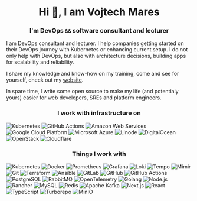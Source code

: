 <p align="center">
  <h1 align="center"> Hi 👋, I am Vojtech Mares</h2>
  <h3 align="center">I'm DevOps <code>&&</code> software consultant and lecturer</h3>
</p>

I am DevOps consultant and lecturer. I help companies getting started on their DevOps journey with Kubernetes or enhancing current setup. I do not only help with DevOps, but also with architecture decisions, building apps for scalability and reliability.

I share my knowledge and know-how on my training, come and see for yourself, check out my [website](https://vojtechmares.com/).

In spare time, I write some open source to make my life (and potentialy yours) easier for web developers, SREs and platform engineers.

<h3 align="center">I work with infrastructure on</h3>
<p>
  <img alt="Kubernetes" src="https://img.shields.io/badge/-Kubernetes-326CE5?style=for-the-badge&logo=kubernetes&logoColor=white" />
  <img alt="GitHub Actions" src="https://img.shields.io/badge/-GitHub_Actions-2088FF?style=for-the-badge&logo=githubactions&logoColor=white" />
  <img alt="Amazon Web Services" src="https://img.shields.io/badge/-Amazon_Web_Services-232F3E?style=for-the-badge&logo=amazonaws&logoColor=white" />
  <img alt="Google Cloud Platform" src="https://img.shields.io/badge/-Google_Cloud_Platform-1a73e8?style=for-the-badge&logo=google-cloud&logoColor=white" />
  <img alt="Microsoft Azure" src="https://img.shields.io/badge/-Microsoft_Azure-0078D4?style=for-the-badge&logo=microsoftazure&logoColor=white" />
  <img alt="Linode" src="https://img.shields.io/badge/-Linode-00A95C?style=for-the-badge&logo=linode&logoColor=white" />
  <img alt="DigitalOcean" src="https://img.shields.io/badge/-DigitalOcean-0080FF?style=for-the-badge&logo=digitalocean&logoColor=white" />
  <img alt="OpenStack" src="https://img.shields.io/badge/-OpenStack-ED1944?style=for-the-badge&logo=openstack&logoColor=white" />
  <img alt="Cloudflare" src="https://img.shields.io/badge/-Cloudflare-F38020?style=for-the-badge&logo=cloudflare&logoColor=white" />
</p>

<h3 align="center">Things I work with</h3>
<p>
  <img alt="Kubernetes" src="https://img.shields.io/badge/-Kubernetes-326CE5?style=for-the-badge&logo=kubernetes&logoColor=white" />
  <img alt="Docker" src="https://img.shields.io/badge/-Docker-2496ED?style=for-the-badge&logo=docker&logoColor=white" />
  <img alt="Prometheus" src="https://img.shields.io/badge/-Prometheus-E6522C?style=for-the-badge&logo=prometheus&logoColor=white" />
  <img alt="Grafana" src="https://img.shields.io/badge/-Grafana-F46800?style=for-the-badge&logo=Grafana&logoColor=white" />
  <img alt="Loki" src="https://img.shields.io/badge/-Loki-F46800?style=for-the-badge" />
  <img alt="Tempo" src="https://img.shields.io/badge/-Tempo-F46800?style=for-the-badge" />
  <img alt="Mimir" src="https://img.shields.io/badge/-Mimir-F46800?style=for-the-badge" />
  <img alt="Git" src="https://img.shields.io/badge/-Git-F05032?style=for-the-badge&logo=Git&logoColor=white" />
  <img alt="Terraform" src="https://img.shields.io/badge/-Terraform-7B42BC?style=for-the-badge&logo=Terraform&logoColor=white" />
  <img alt="Ansible" src="https://img.shields.io/badge/-Ansible-EE0000?style=for-the-badge&logo=ansible&logoColor=white" />
  <img alt="GitLab" src="https://img.shields.io/badge/-GitLab-FCA121?style=for-the-badge&logo=Gitlab&logoColor=white" />
  <img alt="GitHub" src="https://img.shields.io/badge/-GitHub-181717?style=for-the-badge&logo=GitHub&logoColor=white" />
  <img alt="GitHub Actions" src="https://img.shields.io/badge/-GitHub_Actions-2088FF?style=for-the-badge&logo=githubactions&logoColor=white" />
  <img alt="PostgreSQL" src="https://img.shields.io/badge/-PostgreSQL-4169E1?style=for-the-badge&logo=PostgreSQL&logoColor=white" />
  <img alt="RabbitMQ" src="https://img.shields.io/badge/-RabbitMQ-FF6600?style=for-the-badge&logo=rabbitmq&logoColor=white" />
  <img alt="OpenTelemetry" src="https://img.shields.io/badge/-OpenTelemetry-000000?style=for-the-badge&logo=opentelemetry&logoColor=white" />
  <img alt="Golang" src="https://img.shields.io/badge/-Golang-00ADD8?style=for-the-badge&logo=go&logoColor=white" />
  <img alt="Node.js" src="https://img.shields.io/badge/-Node.js-43853d?style=for-the-badge&logo=Node.js&logoColor=white" />
  <img alt="Rancher" src="https://img.shields.io/badge/-Rancher-0075A8?style=for-the-badge&logo=Rancher&logoColor=white" />
  <img alt="MySQL" src="https://img.shields.io/badge/-MySQL-4479A1?style=for-the-badge&logo=MySQL&logoColor=white" />
  <img alt="Redis" src="https://img.shields.io/badge/-Redis-DC382D?style=for-the-badge&logo=Redis&logoColor=white" />
  <img alt="Apache Kafka" src="https://img.shields.io/badge/-Apache_Kafka-231F20?style=for-the-badge&logo=apachekafka&logoColor=white" />
  <img alt="Next.js" src="https://img.shields.io/badge/-Next.js-000000?style=for-the-badge&logo=Next.js&logoColor=white" />
  <img alt="React" src="https://img.shields.io/badge/-React-61DAFB?style=for-the-badge&logo=react&logoColor=white" />
  <img alt="TypeScript" src="https://img.shields.io/badge/-TypeScript-007ACC?style=for-the-badge&logo=typescript&logoColor=white" />
  <img alt="Turborepo" src="https://img.shields.io/badge/-Turborepo-EF4444?style=for-the-badge&logo=turborepo&logoColor=white" />
  <img alt="MinIO" src="https://img.shields.io/badge/-MinIO-C72E49?style=for-the-badge&logo=minio&logoColor=white" />
</p>


